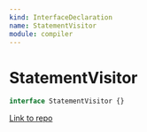 ```yaml
---
kind: InterfaceDeclaration
name: StatementVisitor
module: compiler
---
```


# StatementVisitor

```ts
interface StatementVisitor {}
```

[Link to repo](https://github.com/timdeschryver/angular/blob/master/packages/compiler/src/output/output_ast.ts#L1163-L1174)
